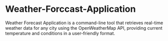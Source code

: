 # Weather-Forccast-Application
Weather Forecast Application is a command-line tool that retrieves real-time weather data for any city using the OpenWeatherMap API, providing current temperature and conditions in a user-friendly format.
